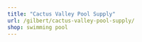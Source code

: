 ```yaml
---
title: "Cactus Valley Pool Supply"
url: /gilbert/cactus-valley-pool-supply/
shop: swimming pool
---
```

